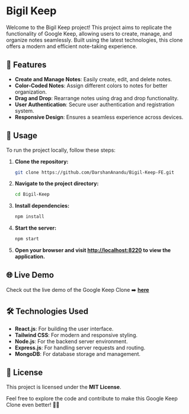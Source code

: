 # Bigil Keep

Welcome to the Bigil Keep project! This project aims to replicate the functionality of Google Keep, allowing users to create, manage, and organize notes seamlessly. Built using the latest technologies, this clone offers a modern and efficient note-taking experience.

## 🚀 Features

- **Create and Manage Notes**: Easily create, edit, and delete notes.
- **Color-Coded Notes**: Assign different colors to notes for better organization.
- **Drag and Drop**: Rearrange notes using drag and drop functionality.
- **User Authentication**: Secure user authentication and registration system.
- **Responsive Design**: Ensures a seamless experience across devices.

## 📝 Usage

To run the project locally, follow these steps:

1. **Clone the repository:**

   ```bash
   git clone https://github.com/DarshanAnandu/Bigil-Keep-FE.git
   ```

2. **Navigate to the project directory:**

   ```bash
   cd Bigil-Keep
   ```

3. **Install dependencies:**

   ```bash
   npm install
   ```

4. **Start the server:**

   ```bash
   npm start
   ```

5. **Open your browser and visit [http://localhost:8220](http://localhost:8220) to view the application.**

## 🌐 Live Demo

Check out the live demo of the Google Keep Clone ➡️ [**here**](https://your-google-keep-clone.herokuapp.com)

## 🛠️ Technologies Used

- **React.js**: For building the user interface.
- **Tailwind CSS**: For modern and responsive styling.
- **Node.js**: For the backend server environment.
- **Express.js**: For handling server requests and routing.
- **MongoDB**: For database storage and management.

## 📄 License

This project is licensed under the **MIT License**.

Feel free to explore the code and contribute to make this Google Keep Clone even better! 🚀📝